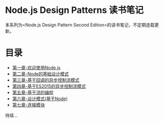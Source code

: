 # Node.js Design Patterns 读书笔记
本系列为<Node.js Design Pattern Second Edition>的读书笔记，不定期连载更新。
# 目录
- [第一章-欢迎使用Node.js](./Chapter1-Welcome-to-the-Nodejs-Platform.md)
- [第二章-Node的基础设计模式](./Chapter2-Nodejs-Essential-Patterns.md)
- [第三章-基于回调的异步控制流模式](./Chapter3-Asynchronous-Control-Flow-Patterns-with-Callbacks.md)
- [第四章-基于ES2015的异步控制流模式](./Chapter4-Asynchronous-Control-Flow-Patterns-with-ES2015-and-Beyond.md)
- [第五章-基于流的编程](./Chapter5-Coding-with-Streams.md)
- [第六章-设计模式(基于Node)](./Chapter6-Design-Patterns.md)
- [第七章-连接模块](./Chapter7-Wiring-Modules.md)

待续...